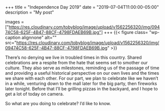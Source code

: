 +++
title = "Independence Day 2019"
date = "2019-07-04T11:00:00-05:00"
description = "My post"

images = ["https://res.cloudinary.com/tobyblog/image/upload/v1562256320/img/09474C58-625F-4B47-88CF-4798FDAEB69B.jpg"]
+++
{{< figure class= "wp-caption alignnone" alt="" src="https://res.cloudinary.com/tobyblog/image/upload/v1562256320/img/09474C58-625F-4B47-88CF-4798FDAEB69B.jpg" >}}

There’s no denying we live in troubled times in this country. Shared celebrations are a respite from the hate that seems set to smother our culture. They also serve as milestones, reminding us of the passage of time and providing a useful historical perspective on our own lives and the times we share with each other. For our part, we plan to celebrate like we haven’t in a while, venturing down to the mall later for the big party, then fireworks later tonight. Before that I’ll be grilling pizzas in the backyard, and I hope to get a lot of today on camera.
<!--more-->

So what are you doing to celebrate? I’d like to know. 
